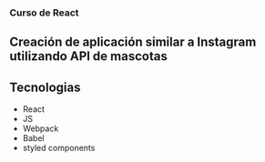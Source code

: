 ### Curso de React

## Creación de aplicación similar a Instagram utilizando API de mascotas

## Tecnologias

- React
- JS
- Webpack
- Babel
- styled components
